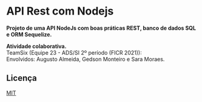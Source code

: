 # API Rest com Nodejs

<b>Projeto de uma API NodeJs com boas práticas REST, banco de dados SQL e ORM Sequelize.</b>

<b>Atividade colaborativa.</b><br>
TeamSix (Equipe 23 - ADS/SI 2º período (FICR 2021)):<br>
Envolvidos: Augusto Almeida, Gedson Monteiro e Sara Moraes.

## Licença
[MIT](https://choosealicense.com/licenses/mit/)
